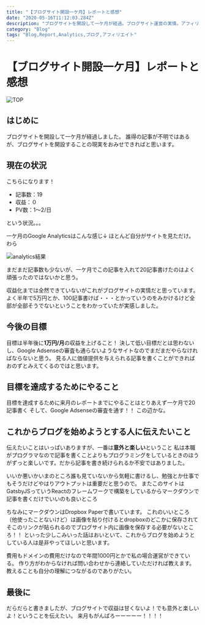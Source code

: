 ```yaml
---
title: "【ブログサイト開設一ケ月】レポートと感想"
date: "2020-05-16T11:12:03.284Z"
description: "ブログサイトを開設して一ケ月が経過。ブログサイト運営の実情。アフィリエイトの実情。ありのままに伝えます。目標とか感想とか。"
category: "Blog"
tags: "Blog,Report,Analytics,ブログ,アフィリエイト"
---
```


# 【ブログサイト開設一ケ月】レポートと感想

![TOP](https://paper-attachments.dropbox.com/s_E610B160B5936F19A12E8D61671781E4C1484692D88E2B00C306B257010E428F_1589557897442_home-office-336378_1920.jpg)

## はじめに

ブログサイトを開設して一ケ月が経過しました。
誰得の記事が不明ではあるが、ブログサイトを開設することの現実をおみせできればと思います。


## 現在の状況

こちらになります！

- 記事数：19
- 収益：０
- PV数：1～2/日

という状況。。。

一ケ月のGoogle Analyticsはこんな感じ↓
ほとんど自分がサイトを見ただけ。わら

![analytics結果](https://paper-attachments.dropbox.com/s_E610B160B5936F19A12E8D61671781E4C1484692D88E2B00C306B257010E428F_1589557683620_image.png)


まだまだ記事数も少ないが、一ケ月でこの記事を入れて20記事書けたのはよく頑張ったのではないかと思う。

収益化までは全然できていないがこれがブログサイトの実情だと思っています。
よく半年で5万円とか、100記事書けば・・・とかっていうのをみかけるけど全部が全部そうでないということをわかっていたが実感しました。


## 今後の目標

目標は半年後に**1万円/月**の収益を上げること！
決して低い目標だとは思わないし、Google Adsenseの審査も通らないようなサイトなのでまだまだやらなければならないと思う。
見る人に価値提供を与えられる記事を書くことができればおのずとみえてくるのではと思います。


## 目標を達成するためにやること

目標を達成するために来月のレポートまでにやることはとりあえず一ケ月で20記事書く
そして、Google Adsenseの審査を通す！！
この辺かな。


## これからブログを始めようとする人に伝えたいこと

伝えたいことはいっぱいありますが、一番は**意外と楽しい**ということ
私は本職がプログラマなので記事を書くことよりもプログラミングをしているときのほうがずっと楽しいです。だから記事を書き続けられるか不安ではありました。


いいか悪いかいまのところ誰も見ていないから気軽に書けるし、勉強とか仕事でもそうだけどやはりアウトプットは重要だと思うので。
またこのサイトはGatsbyJSっていうReactのフレームワークで構築をしているからマークダウンで記事を書くだけでいいのも良いところ

ちなみにマークダウンはDropbox Paperで書いています。
これのいいところ（他使ったことないけど）は画像を貼り付けるとdropboxのどこかに保存されてそこのリンクが貼られるのでブログサイト内に画像を保存する必要がないところ！！
といった少しこみいった話はおいといて、これからブログを始めようとしている人は是非やってほしいと思います。

費用もドメインの費用だけなので年間1000円とかで私の場合運営ができている。
作り方がわからなければ問い合わせから連絡していただければ教えます。教えることも自分の理解につながるのでありがたい。


## 最後に

だらだらと書きましたが、ブログサイトで収益は甘くないよ！でも意外と楽しいよ！ということを伝えたい。
来月もがんばろーーーーー！！！！




